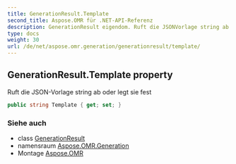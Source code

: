 ```yaml
---
title: GenerationResult.Template
second_title: Aspose.OMR für .NET-API-Referenz
description: GenerationResult eigendom. Ruft die JSONVorlage string ab oder legt sie fest
type: docs
weight: 30
url: /de/net/aspose.omr.generation/generationresult/template/
---
```

## GenerationResult.Template property

Ruft die JSON-Vorlage string ab oder legt sie fest

```csharp
public string Template { get; set; }
```

### Siehe auch

* class [GenerationResult](../)
* namensraum [Aspose.OMR.Generation](../../generationresult/)
* Montage [Aspose.OMR](../../../)


